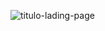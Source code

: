 ![titulo-lading-page](https://github.com/andreyfcs/Landing-Page-001/assets/114119706/6da65ca4-9cc6-4e34-a778-0923ce9e017c)
